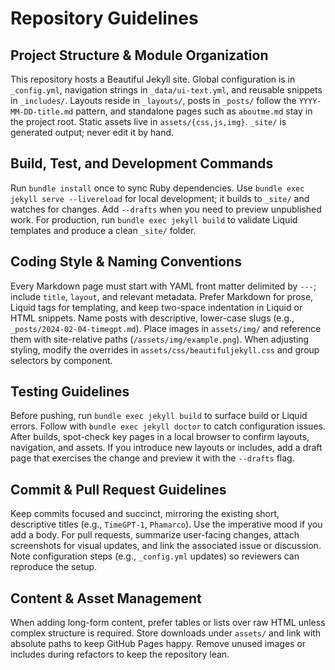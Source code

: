# Repository Guidelines

## Project Structure & Module Organization
This repository hosts a Beautiful Jekyll site. Global configuration is in `_config.yml`, navigation strings in `_data/ui-text.yml`, and reusable snippets in `_includes/`. Layouts reside in `_layouts/`, posts in `_posts/` follow the `YYYY-MM-DD-title.md` pattern, and standalone pages such as `aboutme.md` stay in the project root. Static assets live in `assets/{css,js,img}`. `_site/` is generated output; never edit it by hand.

## Build, Test, and Development Commands
Run `bundle install` once to sync Ruby dependencies. Use `bundle exec jekyll serve --livereload` for local development; it builds to `_site/` and watches for changes. Add `--drafts` when you need to preview unpublished work. For production, run `bundle exec jekyll build` to validate Liquid templates and produce a clean `_site/` folder.

## Coding Style & Naming Conventions
Every Markdown page must start with YAML front matter delimited by `---`; include `title`, `layout`, and relevant metadata. Prefer Markdown for prose, Liquid tags for templating, and keep two-space indentation in Liquid or HTML snippets. Name posts with descriptive, lower-case slugs (e.g., `_posts/2024-02-04-timegpt.md`). Place images in `assets/img/` and reference them with site-relative paths (`/assets/img/example.png`). When adjusting styling, modify the overrides in `assets/css/beautifuljekyll.css` and group selectors by component.

## Testing Guidelines
Before pushing, run `bundle exec jekyll build` to surface build or Liquid errors. Follow with `bundle exec jekyll doctor` to catch configuration issues. After builds, spot-check key pages in a local browser to confirm layouts, navigation, and assets. If you introduce new layouts or includes, add a draft page that exercises the change and preview it with the `--drafts` flag.

## Commit & Pull Request Guidelines
Keep commits focused and succinct, mirroring the existing short, descriptive titles (e.g., `TimeGPT-1`, `Phamarco`). Use the imperative mood if you add a body. For pull requests, summarize user-facing changes, attach screenshots for visual updates, and link the associated issue or discussion. Note configuration steps (e.g., `_config.yml` updates) so reviewers can reproduce the setup.

## Content & Asset Management
When adding long-form content, prefer tables or lists over raw HTML unless complex structure is required. Store downloads under `assets/` and link with absolute paths to keep GitHub Pages happy. Remove unused images or includes during refactors to keep the repository lean.
